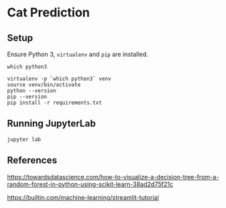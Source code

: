 # Cat Prediction


## Setup


Ensure Python 3, `virtualenv` and `pip` are installed.

```console
which python3

virtualenv -p `which python3` venv
source venv/bin/activate
python --version
pip --version
pip install -r requirements.txt 
```

## Running JupyterLab

```console
jupyter lab
```

## References

https://towardsdatascience.com/how-to-visualize-a-decision-tree-from-a-random-forest-in-python-using-scikit-learn-38ad2d75f21c

https://builtin.com/machine-learning/streamlit-tutorial
